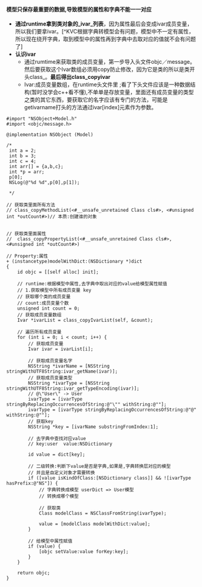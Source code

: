 ####  模型只保存最重要的数据,导致模型的属性和字典不能一一对应
- **通过runtime拿到类对象的_ivar_列表**，因为属性最后会变成ivar成员变量，所以我们要拿ivar。[^KVC根据字典转模型会有问题，模型中不一定有属性，所以现在绕开字典，取到模型中的属性再到字典中去取对应的值就不会有问题了]
- **认识ivar**
    - 通过rumtime来获取类的成员变量，第一步导入头文件objc／message。然后要获取这个Ivar数组必须用copy防止修改，因为它是类的所以是类开头class_。**最后得出class_copyivar**
    - Ivar:成员变量数组，在runtime头文件里 ;看了下头文件应该是一种数据结构(暂时没学会c++看不懂),不单单是存放变量，里面还有成员变量的类型之类的其它东西，要获取它的名字应该有专门的方法，可能是getivarname打头的方法通过ivar[index]元素作为参数。


```
#import "NSObject+Model.h"
#import <objc/message.h>

@implementation NSObject (Model)

/*
 int a = 2;
 int b = 3;
 int c = 4;
 int arr[] = {a,b,c};
 int *p = arr;
 p[0];
 NSLog(@"%d %d",p[0],p[1]);

 */

// 获取类里面所有方法
// class_copyMethodList(<#__unsafe_unretained Class cls#>, <#unsigned int *outCount#>)// 本质:创建谁的对象


// 获取类里面属性
//  class_copyPropertyList(<#__unsafe_unretained Class cls#>, <#unsigned int *outCount#>)

// Property:属性
+ (instancetype)modelWithDict:(NSDictionary *)dict
{
    id objc = [[self alloc] init];
    
    // runtime:根据模型中属性,去字典中取出对应的value给模型属性赋值
    // 1.获取模型中所有成员变量 key
    // 获取哪个类的成员变量
    // count:成员变量个数
    unsigned int count = 0;
    // 获取成员变量数组
    Ivar *ivarList = class_copyIvarList(self, &count);
    
    // 遍历所有成员变量
    for (int i = 0; i < count; i++) {
        // 获取成员变量
        Ivar ivar = ivarList[i];
        
        // 获取成员变量名字
        NSString *ivarName = [NSString stringWithUTF8String:ivar_getName(ivar)];
        // 获取成员变量类型
        NSString *ivarType = [NSString stringWithUTF8String:ivar_getTypeEncoding(ivar)];
        // @\"User\" -> User
        ivarType = [ivarType stringByReplacingOccurrencesOfString:@"\"" withString:@""];
        ivarType = [ivarType stringByReplacingOccurrencesOfString:@"@" withString:@""];
        // 获取key
        NSString *key = [ivarName substringFromIndex:1];
        
        // 去字典中查找对应value
        // key:user  value:NSDictionary
        
        id value = dict[key];
        
        // 二级转换:判断下value是否是字典,如果是,字典转换层对应的模型
        // 并且是自定义对象才需要转换
        if ([value isKindOfClass:[NSDictionary class]] && ![ivarType hasPrefix:@"NS"]) {
            // 字典转换成模型 userDict => User模型
            // 转换成哪个模型

            // 获取类
            Class modelClass = NSClassFromString(ivarType);
            
            value = [modelClass modelWithDict:value];
        }
        
        // 给模型中属性赋值
        if (value) {
            [objc setValue:value forKey:key];
        }
    }
        
    return objc;
}
```